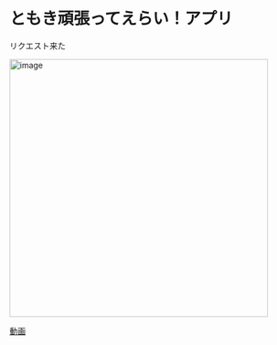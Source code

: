 # ともき頑張ってえらい！アプリ

リクエスト来た

<img width="452" alt="image" src="https://user-images.githubusercontent.com/28350464/52893287-24b73d00-31de-11e9-84e7-f9226860cad9.png">

[動画](https://raw.githubusercontent.com/tomoki69386/Daily_App/master/22/22.mp4)

